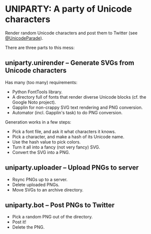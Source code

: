 # UNIPARTY: A party of Unicode characters

Render random Unicode characters and post them to Twitter (see <a href="https://twitter.com/UnicodeParade">@UnicodeParade</a>).

There are three parts to this mess:

## uniparty.unirender – Generate SVGs from Unicode characters

Has many (too many) requirements:

* Python FontTools library.
* A directory full of fonts that render diverse Unicode blocks (cf. the Google Noto project).
* Gapplin for non-crappy SVG text rendering and PNG conversion.
* Automator (incl. Gapplin's task) to do PNG conversion.

Generation works in a few steps:

* Pick a font file, and ask it what characters it knows.
* Pick a character, and make a hash of its Unicode name.
* Use the hash value to pick colors.
* Turn it all into a fancy (not very fancy) SVG.
* Convert the SVG into a PNG.

## uniparty.uploader – Upload PNGs to server

* Rsync PNGs up to a server.
* Delete uploaded PNGs.
* Move SVGs to an archive directory.

## uniparty.bot – Post PNGs to Twitter

* Pick a random PNG out of the directory.
* Post it!
* Delete the PNG.

